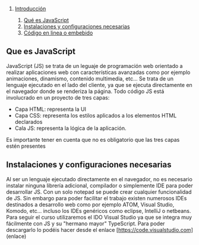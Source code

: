 
1. [Introducción](#id1)

	1. [Qué es JavaScript](#id1)
	2. [Instalaciones y configuraciones necesarias](#id1)
	3. [Código en linea o embebido](#id1)

## Que es JavaScript

JavaScript (JS) se trata de un leguaje de programación web orientado a realizar aplicaciones web con características avanzadas como por ejemplo animaciones, dinamismo, contenido multimedia, etc... Se trata de un lenguaje ejecutado en el lado del cliente, ya que se ejecuta directamente en el navegador donde se renderiza la página. Todo código JS está involucrado en un proyecto de tres capas: 

- Capa HTML: representa la UI
- Capa CSS: representa los estilos aplicados a los elementos HTML declarados
- Cala JS: representa la lógica de la aplicación.

Es importante tener en cuenta que no es obligatorio que las tres capas estén presentes

## Instalaciones y configuraciones necesarias

Al ser un lenguaje ejecutado directamente en el navegador, no es necesario instalar ninguna librería adicional, compilador o simplemente IDE para poder desarrollar JS. Con un solo notepad se puede crear cualquier funcionalidad de JS. Sin embargo para poder facilitar el trabajo existen numerosos IDEs destinados a desarrollo web como por ejemplo ATOM, Visual Studio, Komodo, etc... incluso los IDEs genéricos como eclipse, IntelliJ o netbeans. Para seguir el curso utilizaremos el IDO Visual Studio ya que se integra muy fácilmente con JS y su "hermano mayor" TypeScript. Para poder descargarlo lo podéis hacer desde el enlace [https://code.visualstudio.com] (enlace)
